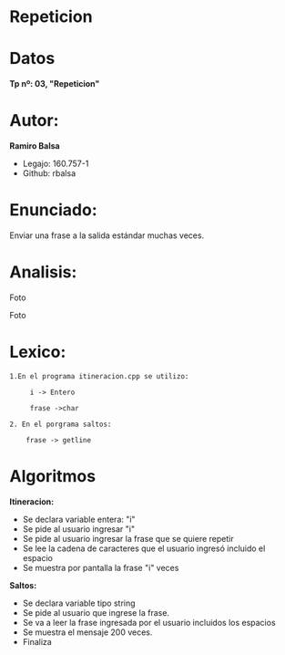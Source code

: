 # Repeticion

# Datos
	
**Tp nº: 03, "Repeticion"** 

# Autor:

**Ramiro Balsa**
 * Legajo: 160.757-1
 * Github: rbalsa
 
 
# Enunciado:
  Enviar una frase a la salida estándar muchas veces.
  
# Analisis:

Foto

Foto


  
 
    
# Lexico:

	1.En el programa itineracion.cpp se utilizo:
	
		 i -> Entero
		 
		 frase ->char
		 
	2. En el porgrama saltos:
	
		frase -> getline
  
  
 # Algoritmos

**Itineracion:**

* Se declara variable entera: "i"
* Se pide al usuario ingresar "i"
* Se pide al usuario ingresar la frase que se quiere repetir
* Se lee la cadena de caracteres que el usuario ingresó incluido el espacio
* Se muestra por pantalla la frase "i" veces 

**Saltos:**

* Se declara variable tipo string 
* Se pide al usuario que ingrese la frase.
* Se va a leer la frase ingresada por el usuario incluidos los espacios
* Se muestra el mensaje 200 veces.
* Finaliza
 
 






